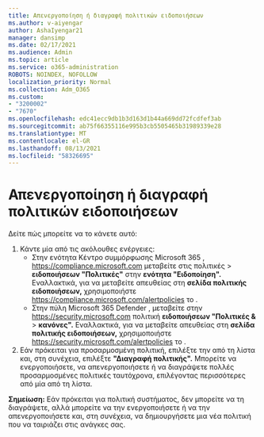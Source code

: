 ```yaml
---
title: Απενεργοποίηση ή διαγραφή πολιτικών ειδοποιήσεων
ms.author: v-aiyengar
author: AshaIyengar21
manager: dansimp
ms.date: 02/17/2021
ms.audience: Admin
ms.topic: article
ms.service: o365-administration
ROBOTS: NOINDEX, NOFOLLOW
localization_priority: Normal
ms.collection: Adm_O365
ms.custom:
- "3200002"
- "7670"
ms.openlocfilehash: edc41ecc9db1b3d163d1b44a669dd72fcdfef3ab
ms.sourcegitcommit: ab75f66355116e995b3cb5505465b31989339e28
ms.translationtype: MT
ms.contentlocale: el-GR
ms.lasthandoff: 08/13/2021
ms.locfileid: "58326695"
---
```

# <a name="turn-off-or-delete-alert-policies"></a>Απενεργοποίηση ή διαγραφή πολιτικών ειδοποιήσεων

Δείτε πώς μπορείτε να το κάνετε αυτό:

1. Κάντε μία από τις ακόλουθες ενέργειες:
   - Στην ενότητα Κέντρο συμμόρφωσης Microsoft 365 , <https://compliance.microsoft.com> μεταβείτε στις πολιτικές  \> **ειδοποιήσεων "Πολιτικές"** στην **ενότητα "Ειδοποίηση".** Εναλλακτικά, για να μεταβείτε απευθείας στη **σελίδα πολιτικής ειδοποιήσεων,** χρησιμοποιήστε <https://compliance.microsoft.com/alertpolicies> το .
   - Στην πύλη Microsoft 365 Defender , μεταβείτε στην <https://security.microsoft.com> πολιτική **ειδοποιήσεων "Πολιτικές &** \> **κανόνες".** Εναλλακτικά, για να μεταβείτε απευθείας στη **σελίδα πολιτικής ειδοποιήσεων,** χρησιμοποιήστε <https://security.microsoft.com/alertpolicies> το .
2. Εάν πρόκειται για προσαρμοσμένη πολιτική, επιλέξτε την από τη λίστα και, στη συνέχεια, επιλέξτε **"Διαγραφή πολιτικής".** Μπορείτε να ενεργοποιήσετε, να απενεργοποιήσετε ή να διαγράψετε πολλές προσαρμοσμένες πολιτικές ταυτόχρονα, επιλέγοντας περισσότερες από μία από τη λίστα.

**Σημείωση:** Εάν πρόκειται για πολιτική συστήματος, δεν μπορείτε να τη διαγράψετε, αλλά μπορείτε να την ενεργοποιήσετε ή να την απενεργοποιήσετε και, στη συνέχεια, να δημιουργήσετε μια νέα πολιτική που να ταιριάζει στις ανάγκες σας.
